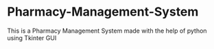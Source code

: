 # Pharmacy-Management-System
This is a Pharmacy Management System made with the help of python using Tkinter GUI
